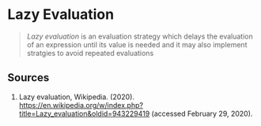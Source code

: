 # Lazy Evaluation

> _Lazy evaluation_ is an evaluation strategy which delays the evaluation of an expression until its value is needed and it may also implement stratgies to avoid repeated evaluations

## Sources

1. Lazy evaluation, Wikipedia. (2020). <https://en.wikipedia.org/w/index.php?title=Lazy_evaluation&oldid=943229419> (accessed February 29, 2020).
